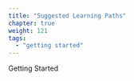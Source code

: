 ```yaml
---
title: "Suggested Learning Paths"
chapter: true
weight: 121
tags:
  - "getting started"
---
```


Getting Started
